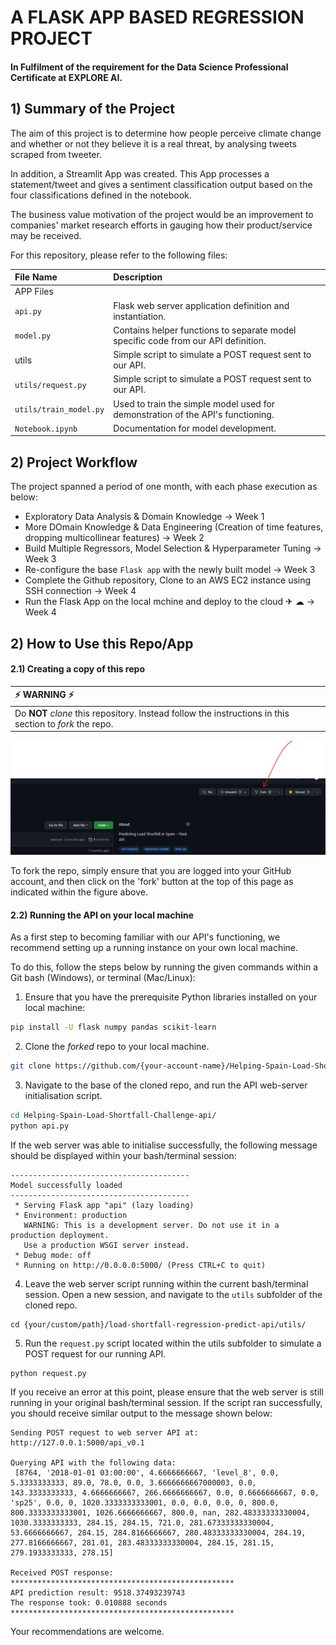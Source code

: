 # A FLASK APP BASED REGRESSION PROJECT

#### In Fulfilment of the requirement for the Data Science Professional Certificate at EXPLORE AI.


## 1) Summary of the Project
The aim of this project is to determine how people perceive climate change and whether or not they believe it is a real threat, by analysing tweets scraped from tweeter. 

In addition, a Streamlit App was created. This App processes a statement/tweet and gives a sentiment classification output based on the four classifications defined in the notebook.

The business value motivation of the project would be an improvement to companies' market research efforts in gauging how their product/service may be received.

For this repository, please refer to the following files:

| File Name              | Description                                                                       |
| :--------------------- | :---------------------------------------------------------------------------------|
| APP Files              |                                                                                   |
| `api.py`               | Flask web server application definition and instantiation.                        |
| `model.py`             | Contains helper functions to separate model specific code from our API definition.|
| utils                  | Simple script to simulate a POST request sent to our API.                         |
| `utils/request.py`     | Simple script to simulate a POST request sent to our API.                         | 
| `utils/train_model.py` | Used to train the simple model used for demonstration of the API's functioning.   |
| `Notebook.ipynb`       | Documentation for model development.                                              |

## 2) Project Workflow
The project spanned a period of one month, with each phase execution as below:
 - Exploratory Data Analysis & Domain Knowledge -> Week 1
 - More DOmain Knowledge & Data Engineering (Creation of time features, dropping multicollinear features) -> Week 2
 - Build Multiple Regressors, Model Selection & Hyperparameter Tuning -> Week 3
 - Re-configure the base ```Flask app``` with the newly built model -> Week 3
 - Complete the Github repository, Clone to an AWS EC2 instance using SSH connection -> Week 4
 - Run the Flask App on the local mchine and deploy to the cloud ✈ ☁ -> Week 4
 
## 2) How to Use this Repo/App

#### 2.1) Creating a copy of this repo

| ⚡️ WARNING ⚡️ |
|:--------------------|
|Do **NOT** *clone* this repository. Instead follow the instructions in this section to *fork* the repo.|

![Fork Repo](assets/imgs/Fork_api_repo.png)  

To fork the repo, simply ensure that you are logged into your GitHub account, and then click on the 'fork' button at the top of this page as indicated within the figure above.

#### 2.2) Running the API on your local machine

As a first step to becoming familiar with our API's functioning, we recommend setting up a running instance on your own local machine.

To do this, follow the steps below by running the given commands within a Git bash (Windows), or terminal (Mac/Linux):

 1. Ensure that you have the prerequisite Python libraries installed on your local machine:

 ```bash
 pip install -U flask numpy pandas scikit-learn
 ```

 2. Clone the *forked* repo to your local machine.

 ```bash
 git clone https://github.com/{your-account-name}/Helping-Spain-Load-Shortfall-Challenge-api.git
 ```  

 3. Navigate to the base of the cloned repo, and run the API web-server initialisation script.


 ```bash
 cd Helping-Spain-Load-Shortfall-Challenge-api/
 python api.py
 ```

 If the web server was able to initialise successfully, the following message should be displayed within your bash/terminal session:

```
----------------------------------------
Model successfully loaded
----------------------------------------
 * Serving Flask app "api" (lazy loading)
 * Environment: production
   WARNING: This is a development server. Do not use it in a production deployment.
   Use a production WSGI server instead.
 * Debug mode: off
 * Running on http://0.0.0.0:5000/ (Press CTRL+C to quit)
```

4. Leave the web server script running within the current bash/terminal session. Open a new session, and navigate to the `utils` subfolder of the cloned repo.

```
cd {your/custom/path}/load-shortfall-regression-predict-api/utils/
```

5. Run the `request.py` script located within the utils subfolder to simulate a POST request for our running API.

```
python request.py
```


If you receive an error at this point, please ensure that the web server is still running in your original bash/terminal session. If the script ran successfully, you should receive similar output to the message shown below:


```
Sending POST request to web server API at: http://127.0.0.1:5000/api_v0.1

Querying API with the following data: 
 [8764, '2018-01-01 03:00:00', 4.6666666667, 'level_8', 0.0, 5.3333333333, 89.0, 78.0, 0.0, 3.6666666667000003, 0.0, 143.3333333333, 4.6666666667, 266.6666666667, 0.0, 0.6666666667, 0.0, 'sp25', 0.0, 0, 1020.3333333333001, 0.0, 0.0, 0.0, 0, 800.0, 800.3333333333001, 1026.6666666667, 800.0, nan, 282.48333333330004, 1030.3333333333, 284.15, 284.15, 721.0, 281.67333333330004, 53.6666666667, 284.15, 284.8166666667, 280.48333333330004, 284.19, 277.8166666667, 281.01, 283.48333333330004, 284.15, 281.15, 279.1933333333, 278.15]

Received POST response:
**************************************************
API prediction result: 9518.37493239743
The response took: 0.010888 seconds
**************************************************
```

Your recommendations are welcome.
